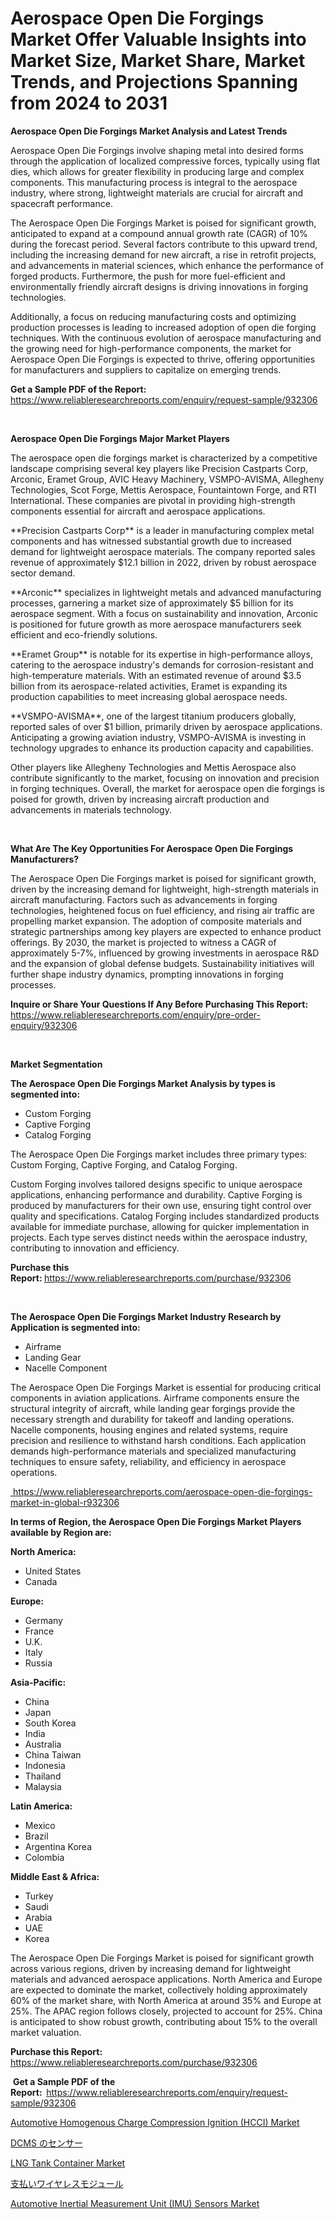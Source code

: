 <p><h1>Aerospace Open Die Forgings Market Offer Valuable Insights into Market Size, Market Share, Market Trends, and Projections Spanning from 2024 to 2031</h1></p><p><strong>Aerospace Open Die Forgings Market Analysis and Latest Trends</strong></p>
<p><p>Aerospace Open Die Forgings involve shaping metal into desired forms through the application of localized compressive forces, typically using flat dies, which allows for greater flexibility in producing large and complex components. This manufacturing process is integral to the aerospace industry, where strong, lightweight materials are crucial for aircraft and spacecraft performance.</p><p>The Aerospace Open Die Forgings Market is poised for significant growth, anticipated to expand at a compound annual growth rate (CAGR) of 10% during the forecast period. Several factors contribute to this upward trend, including the increasing demand for new aircraft, a rise in retrofit projects, and advancements in material sciences, which enhance the performance of forged products. Furthermore, the push for more fuel-efficient and environmentally friendly aircraft designs is driving innovations in forging technologies. </p><p>Additionally, a focus on reducing manufacturing costs and optimizing production processes is leading to increased adoption of open die forging techniques. With the continuous evolution of aerospace manufacturing and the growing need for high-performance components, the market for Aerospace Open Die Forgings is expected to thrive, offering opportunities for manufacturers and suppliers to capitalize on emerging trends.</p></p>
<p><strong>Get a Sample PDF of the Report:&nbsp;</strong> <a href="https://www.reliableresearchreports.com/enquiry/request-sample/932306">https://www.reliableresearchreports.com/enquiry/request-sample/932306</a></p>
<p>&nbsp;</p>
<p><strong>Aerospace Open Die Forgings Major Market Players</strong></p>
<p><p>The aerospace open die forgings market is characterized by a competitive landscape comprising several key players like Precision Castparts Corp, Arconic, Eramet Group, AVIC Heavy Machinery, VSMPO-AVISMA, Allegheny Technologies, Scot Forge, Mettis Aerospace, Fountaintown Forge, and RTI International. These companies are pivotal in providing high-strength components essential for aircraft and aerospace applications.</p><p>**Precision Castparts Corp** is a leader in manufacturing complex metal components and has witnessed substantial growth due to increased demand for lightweight aerospace materials. The company reported sales revenue of approximately $12.1 billion in 2022, driven by robust aerospace sector demand.</p><p>**Arconic** specializes in lightweight metals and advanced manufacturing processes, garnering a market size of approximately $5 billion for its aerospace segment. With a focus on sustainability and innovation, Arconic is positioned for future growth as more aerospace manufacturers seek efficient and eco-friendly solutions.</p><p>**Eramet Group** is notable for its expertise in high-performance alloys, catering to the aerospace industry's demands for corrosion-resistant and high-temperature materials. With an estimated revenue of around $3.5 billion from its aerospace-related activities, Eramet is expanding its production capabilities to meet increasing global aerospace needs.</p><p>**VSMPO-AVISMA**, one of the largest titanium producers globally, reported sales of over $1 billion, primarily driven by aerospace applications. Anticipating a growing aviation industry, VSMPO-AVISMA is investing in technology upgrades to enhance its production capacity and capabilities.</p><p>Other players like Allegheny Technologies and Mettis Aerospace also contribute significantly to the market, focusing on innovation and precision in forging techniques. Overall, the market for aerospace open die forgings is poised for growth, driven by increasing aircraft production and advancements in materials technology.</p></p>
<p>&nbsp;</p>
<p><strong>What Are The Key Opportunities For Aerospace Open Die Forgings Manufacturers?</strong></p>
<p><p>The Aerospace Open Die Forgings market is poised for significant growth, driven by the increasing demand for lightweight, high-strength materials in aircraft manufacturing. Factors such as advancements in forging technologies, heightened focus on fuel efficiency, and rising air traffic are propelling market expansion. The adoption of composite materials and strategic partnerships among key players are expected to enhance product offerings. By 2030, the market is projected to witness a CAGR of approximately 5-7%, influenced by growing investments in aerospace R&D and the expansion of global defense budgets. Sustainability initiatives will further shape industry dynamics, prompting innovations in forging processes.</p></p>
<p><strong>Inquire or Share Your Questions If Any Before Purchasing This Report:</strong> <a href="https://www.reliableresearchreports.com/enquiry/pre-order-enquiry/932306">https://www.reliableresearchreports.com/enquiry/pre-order-enquiry/932306</a></p>
<p>&nbsp;</p>
<p><strong>Market Segmentation</strong></p>
<p><strong>The Aerospace Open Die Forgings Market Analysis by types is segmented into:</strong></p>
<p><ul><li>Custom Forging</li><li>Captive Forging</li><li>Catalog Forging</li></ul></p>
<p><p>The Aerospace Open Die Forgings market includes three primary types: Custom Forging, Captive Forging, and Catalog Forging. </p><p>Custom Forging involves tailored designs specific to unique aerospace applications, enhancing performance and durability. Captive Forging is produced by manufacturers for their own use, ensuring tight control over quality and specifications. Catalog Forging includes standardized products available for immediate purchase, allowing for quicker implementation in projects. Each type serves distinct needs within the aerospace industry, contributing to innovation and efficiency.</p></p>
<p><strong>Purchase this Report:&nbsp;</strong><a href="https://www.reliableresearchreports.com/purchase/932306">https://www.reliableresearchreports.com/purchase/932306</a></p>
<p>&nbsp;</p>
<p><strong>The Aerospace Open Die Forgings Market Industry Research by Application is segmented into:</strong></p>
<p><ul><li>Airframe</li><li>Landing Gear</li><li>Nacelle Component</li></ul></p>
<p><p>The Aerospace Open Die Forgings Market is essential for producing critical components in aviation applications. Airframe components ensure the structural integrity of aircraft, while landing gear forgings provide the necessary strength and durability for takeoff and landing operations. Nacelle components, housing engines and related systems, require precision and resilience to withstand harsh conditions. Each application demands high-performance materials and specialized manufacturing techniques to ensure safety, reliability, and efficiency in aerospace operations.</p></p>
<p><a href="https://www.reliableresearchreports.com/aerospace-open-die-forgings-market-in-global-r932306">&nbsp;https://www.reliableresearchreports.com/aerospace-open-die-forgings-market-in-global-r932306</a></p>
<p><strong>In terms of Region, the Aerospace Open Die Forgings Market Players available by Region are:</strong></p>
<p>
    <p> <strong> North America: </strong>
        <ul>
            <li>United States</li>
            <li>Canada</li>
        </ul>
        </p> 
    <p> <strong> Europe: </strong>
        <ul>
            <li>Germany</li>
            <li>France</li>
            <li>U.K.</li>
            <li>Italy</li>
            <li>Russia</li>
        </ul>
        </p> 
    <p> <strong> Asia-Pacific: </strong>
        <ul>
            <li>China</li>
            <li>Japan</li>
            <li>South Korea</li>
            <li>India</li>
            <li>Australia</li>
            <li>China Taiwan</li>
            <li>Indonesia</li>
            <li>Thailand</li>
            <li>Malaysia</li>
        </ul>
        </p> 
    <p> <strong> Latin America: </strong>
        <ul>
            <li>Mexico</li>
            <li>Brazil</li>
            <li>Argentina Korea</li>
            <li>Colombia</li>
        </ul>
        </p> 
    <p> <strong> Middle East & Africa: </strong>
        <ul>
            <li>Turkey</li>
            <li>Saudi</li>
            <li>Arabia</li>
            <li>UAE</li>
            <li>Korea</li>
        </ul>
    </p>
    </p>
<p><p>The Aerospace Open Die Forgings Market is poised for significant growth across various regions, driven by increasing demand for lightweight materials and advanced aerospace applications. North America and Europe are expected to dominate the market, collectively holding approximately 60% of the market share, with North America at around 35% and Europe at 25%. The APAC region follows closely, projected to account for 25%. China is anticipated to show robust growth, contributing about 15% to the overall market valuation.</p></p>
<p><strong>Purchase this Report: </strong><a href="https://www.reliableresearchreports.com/purchase/932306">https://www.reliableresearchreports.com/purchase/932306</a></p>
<p>&nbsp;<strong>Get a Sample PDF of the Report:&nbsp;&nbsp;</strong><a href="https://www.reliableresearchreports.com/enquiry/request-sample/932306">https://www.reliableresearchreports.com/enquiry/request-sample/932306</a></p>
<p><strong></strong></p>
<p><p><a href="https://issuu.com/reportprime-2/docs/automotive-homogenous-charge-compre_d8f16322253c3c">Automotive Homogenous Charge Compression Ignition (HCCI) Market</a></p><p><a href="https://medium.com/@georgeannauce/sensors-on-dcms-market-%E3%81%AF-%E3%82%B3%E3%82%B9%E3%83%88%E7%AE%A1%E7%90%86%E3%81%A8%E5%8A%B9%E7%8E%87%E5%90%91%E4%B8%8A%E3%82%92%E5%84%AA%E5%85%88%E3%81%97%E3%81%BE%E3%81%99-%E3%81%95%E3%82%89%E3%81%AB-%E5%A0%B1%E5%91%8A%E6%9B%B8%E3%81%AF%E5%B8%82%E5%A0%B4%E3%81%AE%E9%9C%80%E8%A6%81%E9%9D%A2%E3%81%A8%E4%BE%9B%E7%B5%A6%E9%9D%A2%E3%81%AE%E4%B8%A1%E6%96%B9%E3%82%92%E3%82%AB%E3%83%90%E3%83%BC%E3%81%97%E3%81%A6%E3%81%84%E3%81%BE%E3%81%99-sensors-on-dcms-%E5%B8%82%E5%A0%B4%E3%81%AF-b57411bb9d46">DCMS のセンサー</a></p><p><a href="https://www.linkedin.com/pulse/comprehensive-look-product-type-below25ft25-40ftabove40ft-dat1f?trackingId=gzXF1hoTQ8OT79SY8n%2B3YA%3D%3D">LNG Tank Container Market</a></p><p><a href="https://medium.com/@georgeannauce/payment-wireless-module-market-%E3%81%AF-%E3%82%B3%E3%82%B9%E3%83%88%E7%AE%A1%E7%90%86%E3%81%A8%E5%8A%B9%E7%8E%87%E5%90%91%E4%B8%8A%E3%82%92%E5%84%AA%E5%85%88%E3%81%97%E3%81%BE%E3%81%99-%E3%81%95%E3%82%89%E3%81%AB-%E5%A0%B1%E5%91%8A%E6%9B%B8%E3%81%AF%E5%B8%82%E5%A0%B4%E3%81%AE%E9%9C%80%E8%A6%81%E9%9D%A2%E3%81%A8%E4%BE%9B%E7%B5%A6%E9%9D%A2%E3%81%AE%E4%B8%A1%E6%96%B9%E3%82%92%E3%82%AB%E3%83%90%E3%83%BC%E3%81%97%E3%81%A6%E3%81%84%E3%81%BE%E3%81%99-payment-05358c27b6ad">支払いワイヤレスモジュール</a></p><p><a href="https://issuu.com/reportprime-2/docs/automotive-inertial-measurement-uni_18c08663764cac">Automotive Inertial Measurement Unit (IMU) Sensors Market</a></p></p>